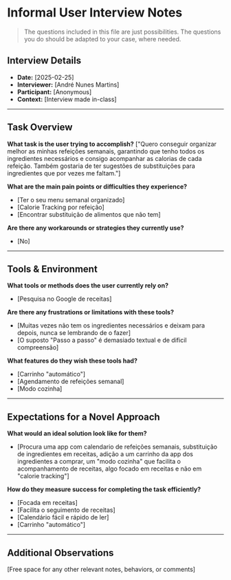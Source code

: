 # Informal User Interview Notes 

> 	The questions included in this file are just possibilities. The questions you do should be adapted to your case, where needed.

## Interview Details 
- **Date:** [2025-02-25] 
- **Interviewer:** [André Nunes Martins] 
- **Participant:** [Anonymous] 
- **Context:** [Interview made in-class] 
- --- 
## Task Overview 

 **What task is the user trying to accomplish?** 
["Quero conseguir organizar melhor as minhas refeições semanais, garantindo que tenho todos os ingredientes necessários e consigo acompanhar as calorias de cada refeição. Também gostaria de ter sugestões de substituições para ingredientes que por vezes me faltam."] 

**What are the main pain points or difficulties they experience?** 
- [Ter o seu menu semanal organizado] 
- [Calorie Tracking por refeição] 
- [Encontrar substituição de alimentos que não tem] 

**Are there any workarounds or strategies they currently use?** 
- [No] 

---- 
## Tools & Environment 
**What tools or methods does the user currently rely on?** 
- [Pesquisa no Google de receitas] 

**Are there any frustrations or limitations with these tools?** 
- [Muitas vezes não tem os ingredientes necessários e deixam para depois, nunca se lembrando de o fazer]
- [O suposto "Passo a passo" é demasiado textual e de dificil compreensão]  

**What features do they wish these tools had?** 
- [Carrinho "automático"] 
- [Agendamento de refeições semanal]
- [Modo cozinha]

--- 
## Expectations for a Novel Approach 

**What would an ideal solution look like for them?** 
- [Procura uma app com calendario de refeições semanais, substituição de ingredientes em receitas, adição a um carrinho da app dos ingredientes a comprar, um "modo cozinha" que facilita o acompanhamento de receitas, algo focado em receitas e não em "calorie tracking"] 

**How do they measure success for completing the task efficiently?** 
- [Focada em receitas]
- [Facilita o seguimento de receitas]
- [Calendário fácil e rápido de ler]
- [Carrinho "automático"] 

--- 
## Additional Observations 
[Free space for any other relevant notes, behaviors, or comments]

